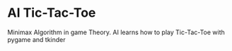 # AI Tic-Tac-Toe 
Minimax Algorithm in game Theory. AI learns how to play Tic-Tac-Toe 
with pygame and tkinder
